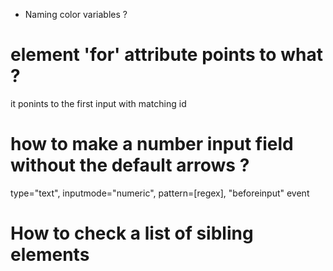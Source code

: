 - Naming color variables ?

# <label> element 'for' attribute points to what ?

it ponints to the first input with matching id

# how to make a number input field without the default arrows ?

type="text", inputmode="numeric", pattern=[regex], "beforeinput" event

# How to check a list of sibling elements
